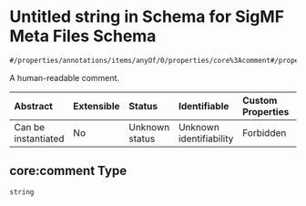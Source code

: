 # Untitled string in Schema for SigMF Meta Files Schema

```txt
#/properties/annotations/items/anyOf/0/properties/core%3Acomment#/properties/annotations/items/anyOf/0/properties/core:comment
```

A human-readable comment.

| Abstract            | Extensible | Status         | Identifiable            | Custom Properties | Additional Properties | Access Restrictions | Defined In                                                             |
| :------------------ | :--------- | :------------- | :---------------------- | :---------------- | :-------------------- | :------------------ | :--------------------------------------------------------------------- |
| Can be instantiated | No         | Unknown status | Unknown identifiability | Forbidden         | Allowed               | none                | [sigmf.schema.json\*](../out/sigmf.schema.json "open original schema") |

## core:comment Type

`string`
